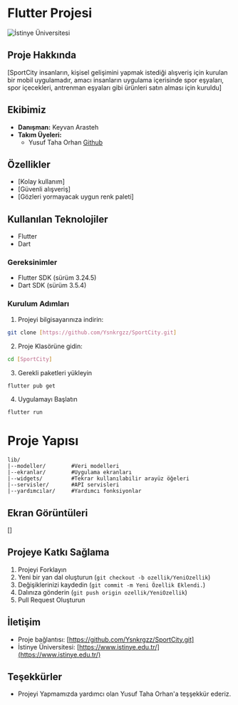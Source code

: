 # Flutter Projesi
![İstinye Üniversitesi](https://files.sikayetvar.com/lg/cmp/12/124188.png?1664873529)

## Proje Hakkında
[SportCity insanların, kişisel gelişimini yapmak istediği alışveriş için kurulan bir mobil uygulamadır, amacı insanların uygulama içerisinde spor eşyaları, spor içecekleri, antrenman eşyaları gibi ürünleri satın alması için kuruldu]

## Ekibimiz
- **Danışman:** Keyvan Arasteh
- **Takım Üyeleri:**
    - Yusuf Taha Orhan [Github](https://github.com/yusuforhan000)


## Özellikler 
- [Kolay kullanım]
- [Güvenli alışveriş]
- [Gözleri yormayacak uygun renk paleti]

## Kullanılan Teknolojiler
- Flutter
- Dart

### Gereksinimler
- Flutter SDK (sürüm 3.24.5)
- Dart SDK (sürüm 3.5.4)

### Kurulum Adımları
1. Projeyi bilgisayarınıza indirin:
```bash
git clone [https://github.com/Ysnkrgzz/SportCity.git]
```
2. Proje Klasörüne gidin: 
```bash
cd [SportCity]
```
3. Gerekli paketleri yükleyin
```bash
flutter pub get
```
4. Uygulamayı Başlatın
```bash
flutter run
```

# Proje Yapısı
```
lib/
|--modeller/        #Veri modelleri
|--ekranlar/        #Uygulama ekranları
|--widgets/         #Tekrar kullanılabilir arayüz öğeleri
|--servisler/       #API servisleri
|--yardımcılar/     #Yardımcı fonksiyonlar
```

## Ekran Görüntüleri
[]

## Projeye Katkı Sağlama
1. Projeyi Forklayın
2. Yeni bir yan dal oluşturun (`git checkout -b ozellik/YeniOzellik`)
3. Değişiklerinizi kaydedin (`git commit -m Yeni Özellik Eklendi.`)
4. Dalınıza gönderin (`git push origin ozellik/YeniOzellik`)
5. Pull Request Oluşturun

## İletişim
- Proje bağlantısı: [https://github.com/Ysnkrgzz/SportCity.git]
- İstinye Üniversitesi: [https://www.istinye.edu.tr/](https://www.istinye.edu.tr/)

## Teşekkürler
- Projeyi Yapmamızda yardımcı olan Yusuf Taha Orhan'a teşşekkür ederiz.